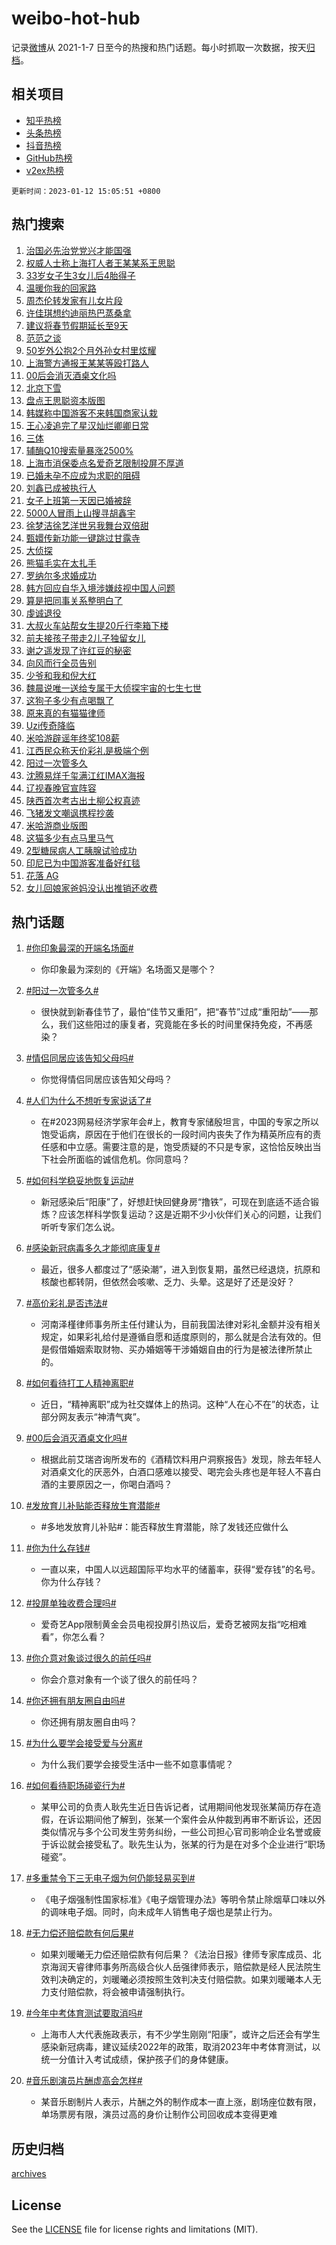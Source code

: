 # weibo-hot-hub

记录[微博](https://www.weibo.com)从 2021-1-7 日至今的热搜和热门话题。每小时抓取一次数据，按天[归档](archives)。

## 相关项目

- [知乎热榜](https://github.com/lonnyzhang423/zhihu-hot-hub)
- [头条热榜](https://github.com/lonnyzhang423/toutiao-hot-hub)
- [抖音热榜](https://github.com/lonnyzhang423/douyin-hot-hub)
- [GitHub热榜](https://github.com/lonnyzhang423/github-hot-hub)
- [v2ex热榜](https://github.com/lonnyzhang423/v2ex-hot-hub)


`更新时间：2023-01-12 15:05:51 +0800`

## 热门搜索

1. [治国必先治党党兴才能国强](https://m.weibo.cn/search?containerid=100103type%3D1%26t%3D10%26q%3D%23%E6%B2%BB%E5%9B%BD%E5%BF%85%E5%85%88%E6%B2%BB%E5%85%9A%E5%85%9A%E5%85%B4%E6%89%8D%E8%83%BD%E5%9B%BD%E5%BC%BA%23&stream_entry_id=51&isnewpage=1&extparam=seat%3D1%26cate%3D10103%26dgr%3D0%26c_type%3D51%26filter_type%3Drealtimehot%26pos%3D0%26display_time%3D1673507150%26pre_seqid%3D1673507150197025650321&luicode=10000011&lfid=106003type%253D25%2526t%253D3%2526disable_hot%253D1%2526filter_type%253Drealtimehot)
1. [权威人士称上海打人者王某某系王思聪](https://m.weibo.cn/search?containerid=100103type%3D1%26t%3D10%26q%3D%23%E6%9D%83%E5%A8%81%E4%BA%BA%E5%A3%AB%E7%A7%B0%E4%B8%8A%E6%B5%B7%E6%89%93%E4%BA%BA%E8%80%85%E7%8E%8B%E6%9F%90%E6%9F%90%E7%B3%BB%E7%8E%8B%E6%80%9D%E8%81%AA%23&stream_entry_id=31&isnewpage=1&extparam=seat%3D1%26stream_entry_id%3D31%26cate%3D5001%26filter_type%3Drealtimehot%26band_rank%3D1%26flag%3D16%26dgr%3D0%26q%3D%2523%25E6%259D%2583%25E5%25A8%2581%25E4%25BA%25BA%25E5%25A3%25AB%25E7%25A7%25B0%25E4%25B8%258A%25E6%25B5%25B7%25E6%2589%2593%25E4%25BA%25BA%25E8%2580%2585%25E7%258E%258B%25E6%259F%2590%25E6%259F%2590%25E7%25B3%25BB%25E7%258E%258B%25E6%2580%259D%25E8%2581%25AA%2523%26c_type%3D31%26realpos%3D1%26lcate%3D5001%26pos%3D0%26display_time%3D1673507150%26pre_seqid%3D1673507150197025650321&luicode=10000011&lfid=106003type%253D25%2526t%253D3%2526disable_hot%253D1%2526filter_type%253Drealtimehot)
1. [33岁女子生3女儿后4胎得子](https://m.weibo.cn/search?containerid=100103type%3D1%26t%3D10%26q%3D%2333%E5%B2%81%E5%A5%B3%E5%AD%90%E7%94%9F3%E5%A5%B3%E5%84%BF%E5%90%8E4%E8%83%8E%E5%BE%97%E5%AD%90%23&stream_entry_id=31&isnewpage=1&extparam=seat%3D1%26stream_entry_id%3D31%26cate%3D5001%26filter_type%3Drealtimehot%26band_rank%3D2%26flag%3D0%26dgr%3D0%26q%3D%252333%25E5%25B2%2581%25E5%25A5%25B3%25E5%25AD%2590%25E7%2594%259F3%25E5%25A5%25B3%25E5%2584%25BF%25E5%2590%258E4%25E8%2583%258E%25E5%25BE%2597%25E5%25AD%2590%2523%26c_type%3D31%26realpos%3D2%26lcate%3D5001%26pos%3D1%26display_time%3D1673507150%26pre_seqid%3D1673507150197025650321&luicode=10000011&lfid=106003type%253D25%2526t%253D3%2526disable_hot%253D1%2526filter_type%253Drealtimehot)
1. [温暖你我的回家路](https://m.weibo.cn/search?containerid=100103type%3D1%26t%3D10%26q%3D%23%E6%B8%A9%E6%9A%96%E4%BD%A0%E6%88%91%E7%9A%84%E5%9B%9E%E5%AE%B6%E8%B7%AF%23&stream_entry_id=31&isnewpage=1&extparam=seat%3D1%26stream_entry_id%3D31%26cate%3D5001%26filter_type%3Drealtimehot%26band_rank%3D3%26flag%3D0%26dgr%3D0%26q%3D%2523%25E6%25B8%25A9%25E6%259A%2596%25E4%25BD%25A0%25E6%2588%2591%25E7%259A%2584%25E5%259B%259E%25E5%25AE%25B6%25E8%25B7%25AF%2523%26c_type%3D31%26realpos%3D3%26lcate%3D5001%26pos%3D2%26display_time%3D1673507150%26pre_seqid%3D1673507150197025650321&luicode=10000011&lfid=106003type%253D25%2526t%253D3%2526disable_hot%253D1%2526filter_type%253Drealtimehot)
1. [周杰伦转发家有儿女片段](https://m.weibo.cn/search?containerid=100103type%3D1%26t%3D10%26q%3D%23%E5%91%A8%E6%9D%B0%E4%BC%A6%E8%BD%AC%E5%8F%91%E5%AE%B6%E6%9C%89%E5%84%BF%E5%A5%B3%E7%89%87%E6%AE%B5%23&stream_entry_id=31&isnewpage=1&extparam=seat%3D1%26stream_entry_id%3D31%26cate%3D5001%26filter_type%3Drealtimehot%26band_rank%3D4%26flag%3D0%26dgr%3D0%26q%3D%2523%25E5%2591%25A8%25E6%259D%25B0%25E4%25BC%25A6%25E8%25BD%25AC%25E5%258F%2591%25E5%25AE%25B6%25E6%259C%2589%25E5%2584%25BF%25E5%25A5%25B3%25E7%2589%2587%25E6%25AE%25B5%2523%26c_type%3D31%26realpos%3D4%26lcate%3D5001%26pos%3D3%26display_time%3D1673507150%26pre_seqid%3D1673507150197025650321&luicode=10000011&lfid=106003type%253D25%2526t%253D3%2526disable_hot%253D1%2526filter_type%253Drealtimehot)
1. [许佳琪想约迪丽热巴蒸桑拿](https://m.weibo.cn/search?containerid=100103type%3D1%26t%3D10%26q%3D%23%E8%AE%B8%E4%BD%B3%E7%90%AA%E6%83%B3%E7%BA%A6%E8%BF%AA%E4%B8%BD%E7%83%AD%E5%B7%B4%E8%92%B8%E6%A1%91%E6%8B%BF%23&stream_entry_id=31&isnewpage=1&extparam=seat%3D1%26stream_entry_id%3D31%26cate%3D5001%26filter_type%3Drealtimehot%26band_rank%3D5%26flag%3D1%26dgr%3D0%26q%3D%2523%25E8%25AE%25B8%25E4%25BD%25B3%25E7%2590%25AA%25E6%2583%25B3%25E7%25BA%25A6%25E8%25BF%25AA%25E4%25B8%25BD%25E7%2583%25AD%25E5%25B7%25B4%25E8%2592%25B8%25E6%25A1%2591%25E6%258B%25BF%2523%26c_type%3D31%26realpos%3D5%26lcate%3D5001%26pos%3D4%26display_time%3D1673507150%26pre_seqid%3D1673507150197025650321&luicode=10000011&lfid=106003type%253D25%2526t%253D3%2526disable_hot%253D1%2526filter_type%253Drealtimehot)
1. [建议将春节假期延长至9天](https://m.weibo.cn/search?containerid=100103type%3D1%26t%3D10%26q%3D%23%E5%BB%BA%E8%AE%AE%E5%B0%86%E6%98%A5%E8%8A%82%E5%81%87%E6%9C%9F%E5%BB%B6%E9%95%BF%E8%87%B39%E5%A4%A9%23&stream_entry_id=31&isnewpage=1&extparam=seat%3D1%26stream_entry_id%3D31%26cate%3D5001%26filter_type%3Drealtimehot%26band_rank%3D6%26flag%3D16%26dgr%3D0%26q%3D%2523%25E5%25BB%25BA%25E8%25AE%25AE%25E5%25B0%2586%25E6%2598%25A5%25E8%258A%2582%25E5%2581%2587%25E6%259C%259F%25E5%25BB%25B6%25E9%2595%25BF%25E8%2587%25B39%25E5%25A4%25A9%2523%26c_type%3D31%26realpos%3D6%26lcate%3D5001%26pos%3D5%26display_time%3D1673507150%26pre_seqid%3D1673507150197025650321&luicode=10000011&lfid=106003type%253D25%2526t%253D3%2526disable_hot%253D1%2526filter_type%253Drealtimehot)
1. [范范之谈](https://m.weibo.cn/search?containerid=100103type%3D1%26t%3D10%26q%3D%23%E8%8C%83%E8%8C%83%E4%B9%8B%E8%B0%88%23&stream_entry_id=31&isnewpage=1&extparam=seat%3D1%26stream_entry_id%3D31%26cate%3D5001%26filter_type%3Drealtimehot%26adid%3D177737%26band_rank%3D7%26dgr%3D0%26q%3D%2523%25E8%258C%2583%25E8%258C%2583%25E4%25B9%258B%25E8%25B0%2588%2523%26c_type%3D31%26lcate%3D5001%26pos%3D6%26display_time%3D1673507150%26pre_seqid%3D1673507150197025650321&luicode=10000011&lfid=106003type%253D25%2526t%253D3%2526disable_hot%253D1%2526filter_type%253Drealtimehot)
1. [50岁外公抱2个月外孙女村里炫耀](https://m.weibo.cn/search?containerid=100103type%3D1%26t%3D10%26q%3D%2350%E5%B2%81%E5%A4%96%E5%85%AC%E6%8A%B12%E4%B8%AA%E6%9C%88%E5%A4%96%E5%AD%99%E5%A5%B3%E6%9D%91%E9%87%8C%E7%82%AB%E8%80%80%23&stream_entry_id=31&isnewpage=1&extparam=seat%3D1%26stream_entry_id%3D31%26cate%3D5001%26filter_type%3Drealtimehot%26band_rank%3D7%26flag%3D1%26dgr%3D0%26q%3D%252350%25E5%25B2%2581%25E5%25A4%2596%25E5%2585%25AC%25E6%258A%25B12%25E4%25B8%25AA%25E6%259C%2588%25E5%25A4%2596%25E5%25AD%2599%25E5%25A5%25B3%25E6%259D%2591%25E9%2587%258C%25E7%2582%25AB%25E8%2580%2580%2523%26c_type%3D31%26realpos%3D7%26lcate%3D5001%26pos%3D7%26display_time%3D1673507150%26pre_seqid%3D1673507150197025650321&luicode=10000011&lfid=106003type%253D25%2526t%253D3%2526disable_hot%253D1%2526filter_type%253Drealtimehot)
1. [上海警方通报王某某等殴打路人](https://m.weibo.cn/search?containerid=100103type%3D1%26t%3D10%26q%3D%23%E4%B8%8A%E6%B5%B7%E8%AD%A6%E6%96%B9%E9%80%9A%E6%8A%A5%E7%8E%8B%E6%9F%90%E6%9F%90%E7%AD%89%E6%AE%B4%E6%89%93%E8%B7%AF%E4%BA%BA%23&stream_entry_id=31&isnewpage=1&extparam=seat%3D1%26stream_entry_id%3D31%26cate%3D5001%26filter_type%3Drealtimehot%26band_rank%3D8%26flag%3D0%26dgr%3D0%26q%3D%2523%25E4%25B8%258A%25E6%25B5%25B7%25E8%25AD%25A6%25E6%2596%25B9%25E9%2580%259A%25E6%258A%25A5%25E7%258E%258B%25E6%259F%2590%25E6%259F%2590%25E7%25AD%2589%25E6%25AE%25B4%25E6%2589%2593%25E8%25B7%25AF%25E4%25BA%25BA%2523%26c_type%3D31%26realpos%3D8%26lcate%3D5001%26pos%3D8%26display_time%3D1673507150%26pre_seqid%3D1673507150197025650321&luicode=10000011&lfid=106003type%253D25%2526t%253D3%2526disable_hot%253D1%2526filter_type%253Drealtimehot)
1. [00后会消灭酒桌文化吗](https://m.weibo.cn/search?containerid=100103type%3D1%26t%3D10%26q%3D%2300%E5%90%8E%E4%BC%9A%E6%B6%88%E7%81%AD%E9%85%92%E6%A1%8C%E6%96%87%E5%8C%96%E5%90%97%23&stream_entry_id=31&isnewpage=1&extparam=seat%3D1%26stream_entry_id%3D31%26cate%3D5001%26filter_type%3Drealtimehot%26band_rank%3D9%26flag%3D0%26dgr%3D0%26q%3D%252300%25E5%2590%258E%25E4%25BC%259A%25E6%25B6%2588%25E7%2581%25AD%25E9%2585%2592%25E6%25A1%258C%25E6%2596%2587%25E5%258C%2596%25E5%2590%2597%2523%26c_type%3D31%26realpos%3D9%26lcate%3D5001%26pos%3D9%26display_time%3D1673507150%26pre_seqid%3D1673507150197025650321&luicode=10000011&lfid=106003type%253D25%2526t%253D3%2526disable_hot%253D1%2526filter_type%253Drealtimehot)
1. [北京下雪](https://m.weibo.cn/search?containerid=100103type%3D1%26t%3D10%26q%3D%23%E5%8C%97%E4%BA%AC%E4%B8%8B%E9%9B%AA%23&stream_entry_id=31&isnewpage=1&extparam=seat%3D1%26stream_entry_id%3D31%26cate%3D5001%26filter_type%3Drealtimehot%26band_rank%3D10%26flag%3D1%26dgr%3D0%26q%3D%2523%25E5%258C%2597%25E4%25BA%25AC%25E4%25B8%258B%25E9%259B%25AA%2523%26c_type%3D31%26realpos%3D10%26lcate%3D5001%26pos%3D10%26display_time%3D1673507150%26pre_seqid%3D1673507150197025650321&luicode=10000011&lfid=106003type%253D25%2526t%253D3%2526disable_hot%253D1%2526filter_type%253Drealtimehot)
1. [盘点王思聪资本版图](https://m.weibo.cn/search?containerid=100103type%3D1%26t%3D10%26q%3D%23%E7%9B%98%E7%82%B9%E7%8E%8B%E6%80%9D%E8%81%AA%E8%B5%84%E6%9C%AC%E7%89%88%E5%9B%BE%23&stream_entry_id=31&isnewpage=1&extparam=seat%3D1%26stream_entry_id%3D31%26cate%3D5001%26filter_type%3Drealtimehot%26band_rank%3D11%26flag%3D1%26dgr%3D0%26q%3D%2523%25E7%259B%2598%25E7%2582%25B9%25E7%258E%258B%25E6%2580%259D%25E8%2581%25AA%25E8%25B5%2584%25E6%259C%25AC%25E7%2589%2588%25E5%259B%25BE%2523%26c_type%3D31%26realpos%3D11%26lcate%3D5001%26pos%3D11%26display_time%3D1673507150%26pre_seqid%3D1673507150197025650321&luicode=10000011&lfid=106003type%253D25%2526t%253D3%2526disable_hot%253D1%2526filter_type%253Drealtimehot)
1. [韩媒称中国游客不来韩国商家认栽](https://m.weibo.cn/search?containerid=100103type%3D1%26t%3D10%26q%3D%23%E9%9F%A9%E5%AA%92%E7%A7%B0%E4%B8%AD%E5%9B%BD%E6%B8%B8%E5%AE%A2%E4%B8%8D%E6%9D%A5%E9%9F%A9%E5%9B%BD%E5%95%86%E5%AE%B6%E8%AE%A4%E6%A0%BD%23&stream_entry_id=31&isnewpage=1&extparam=seat%3D1%26stream_entry_id%3D31%26cate%3D5001%26filter_type%3Drealtimehot%26band_rank%3D12%26flag%3D1%26dgr%3D0%26q%3D%2523%25E9%259F%25A9%25E5%25AA%2592%25E7%25A7%25B0%25E4%25B8%25AD%25E5%259B%25BD%25E6%25B8%25B8%25E5%25AE%25A2%25E4%25B8%258D%25E6%259D%25A5%25E9%259F%25A9%25E5%259B%25BD%25E5%2595%2586%25E5%25AE%25B6%25E8%25AE%25A4%25E6%25A0%25BD%2523%26c_type%3D31%26realpos%3D12%26lcate%3D5001%26pos%3D12%26display_time%3D1673507150%26pre_seqid%3D1673507150197025650321&luicode=10000011&lfid=106003type%253D25%2526t%253D3%2526disable_hot%253D1%2526filter_type%253Drealtimehot)
1. [王心凌追完了星汉灿烂卿卿日常](https://m.weibo.cn/search?containerid=100103type%3D1%26t%3D10%26q%3D%23%E7%8E%8B%E5%BF%83%E5%87%8C%E8%BF%BD%E5%AE%8C%E4%BA%86%E6%98%9F%E6%B1%89%E7%81%BF%E7%83%82%E5%8D%BF%E5%8D%BF%E6%97%A5%E5%B8%B8%23&stream_entry_id=31&isnewpage=1&extparam=seat%3D1%26stream_entry_id%3D31%26cate%3D5001%26filter_type%3Drealtimehot%26band_rank%3D13%26flag%3D1%26dgr%3D0%26q%3D%2523%25E7%258E%258B%25E5%25BF%2583%25E5%2587%258C%25E8%25BF%25BD%25E5%25AE%258C%25E4%25BA%2586%25E6%2598%259F%25E6%25B1%2589%25E7%2581%25BF%25E7%2583%2582%25E5%258D%25BF%25E5%258D%25BF%25E6%2597%25A5%25E5%25B8%25B8%2523%26c_type%3D31%26realpos%3D13%26lcate%3D5001%26pos%3D13%26display_time%3D1673507150%26pre_seqid%3D1673507150197025650321&luicode=10000011&lfid=106003type%253D25%2526t%253D3%2526disable_hot%253D1%2526filter_type%253Drealtimehot)
1. [三体](https://m.weibo.cn/search?containerid=100103type%3D1%26t%3D10%26q%3D%E4%B8%89%E4%BD%93&stream_entry_id=31&isnewpage=1&extparam=seat%3D1%26stream_entry_id%3D31%26cate%3D5001%26filter_type%3Drealtimehot%26band_rank%3D14%26flag%3D0%26dgr%3D0%26q%3D%25E4%25B8%2589%25E4%25BD%2593%26c_type%3D31%26realpos%3D14%26lcate%3D5001%26pos%3D14%26display_time%3D1673507150%26pre_seqid%3D1673507150197025650321&luicode=10000011&lfid=106003type%253D25%2526t%253D3%2526disable_hot%253D1%2526filter_type%253Drealtimehot)
1. [辅酶Q10搜索量暴涨2500%](https://m.weibo.cn/search?containerid=100103type%3D1%26t%3D10%26q%3D%23%E8%BE%85%E9%85%B6Q10%E6%90%9C%E7%B4%A2%E9%87%8F%E6%9A%B4%E6%B6%A82500%25%23&stream_entry_id=31&isnewpage=1&extparam=seat%3D1%26stream_entry_id%3D31%26cate%3D5001%26filter_type%3Drealtimehot%26band_rank%3D15%26flag%3D0%26dgr%3D0%26q%3D%2523%25E8%25BE%2585%25E9%2585%25B6Q10%25E6%2590%259C%25E7%25B4%25A2%25E9%2587%258F%25E6%259A%25B4%25E6%25B6%25A82500%2525%2523%26c_type%3D31%26realpos%3D15%26lcate%3D5001%26pos%3D15%26display_time%3D1673507150%26pre_seqid%3D1673507150197025650321&luicode=10000011&lfid=106003type%253D25%2526t%253D3%2526disable_hot%253D1%2526filter_type%253Drealtimehot)
1. [上海市消保委点名爱奇艺限制投屏不厚道](https://m.weibo.cn/search?containerid=100103type%3D1%26t%3D10%26q%3D%23%E4%B8%8A%E6%B5%B7%E5%B8%82%E6%B6%88%E4%BF%9D%E5%A7%94%E7%82%B9%E5%90%8D%E7%88%B1%E5%A5%87%E8%89%BA%E9%99%90%E5%88%B6%E6%8A%95%E5%B1%8F%E4%B8%8D%E5%8E%9A%E9%81%93%23&stream_entry_id=31&isnewpage=1&extparam=seat%3D1%26stream_entry_id%3D31%26cate%3D5001%26filter_type%3Drealtimehot%26band_rank%3D16%26flag%3D1%26dgr%3D0%26q%3D%2523%25E4%25B8%258A%25E6%25B5%25B7%25E5%25B8%2582%25E6%25B6%2588%25E4%25BF%259D%25E5%25A7%2594%25E7%2582%25B9%25E5%2590%258D%25E7%2588%25B1%25E5%25A5%2587%25E8%2589%25BA%25E9%2599%2590%25E5%2588%25B6%25E6%258A%2595%25E5%25B1%258F%25E4%25B8%258D%25E5%258E%259A%25E9%2581%2593%2523%26c_type%3D31%26realpos%3D16%26lcate%3D5001%26pos%3D16%26display_time%3D1673507150%26pre_seqid%3D1673507150197025650321&luicode=10000011&lfid=106003type%253D25%2526t%253D3%2526disable_hot%253D1%2526filter_type%253Drealtimehot)
1. [已婚未孕不应成为求职的阻碍](https://m.weibo.cn/search?containerid=100103type%3D1%26t%3D10%26q%3D%23%E5%B7%B2%E5%A9%9A%E6%9C%AA%E5%AD%95%E4%B8%8D%E5%BA%94%E6%88%90%E4%B8%BA%E6%B1%82%E8%81%8C%E7%9A%84%E9%98%BB%E7%A2%8D%23&stream_entry_id=31&isnewpage=1&extparam=seat%3D1%26stream_entry_id%3D31%26cate%3D5001%26filter_type%3Drealtimehot%26band_rank%3D17%26flag%3D0%26dgr%3D0%26q%3D%2523%25E5%25B7%25B2%25E5%25A9%259A%25E6%259C%25AA%25E5%25AD%2595%25E4%25B8%258D%25E5%25BA%2594%25E6%2588%2590%25E4%25B8%25BA%25E6%25B1%2582%25E8%2581%258C%25E7%259A%2584%25E9%2598%25BB%25E7%25A2%258D%2523%26c_type%3D31%26realpos%3D17%26lcate%3D5001%26pos%3D17%26display_time%3D1673507150%26pre_seqid%3D1673507150197025650321&luicode=10000011&lfid=106003type%253D25%2526t%253D3%2526disable_hot%253D1%2526filter_type%253Drealtimehot)
1. [刘鑫已成被执行人](https://m.weibo.cn/search?containerid=100103type%3D1%26t%3D10%26q%3D%23%E5%88%98%E9%91%AB%E5%B7%B2%E6%88%90%E8%A2%AB%E6%89%A7%E8%A1%8C%E4%BA%BA%23&stream_entry_id=31&isnewpage=1&extparam=seat%3D1%26stream_entry_id%3D31%26cate%3D5001%26filter_type%3Drealtimehot%26band_rank%3D18%26flag%3D0%26dgr%3D0%26q%3D%2523%25E5%2588%2598%25E9%2591%25AB%25E5%25B7%25B2%25E6%2588%2590%25E8%25A2%25AB%25E6%2589%25A7%25E8%25A1%258C%25E4%25BA%25BA%2523%26c_type%3D31%26realpos%3D18%26lcate%3D5001%26pos%3D18%26display_time%3D1673507150%26pre_seqid%3D1673507150197025650321&luicode=10000011&lfid=106003type%253D25%2526t%253D3%2526disable_hot%253D1%2526filter_type%253Drealtimehot)
1. [女子上班第一天因已婚被辞](https://m.weibo.cn/search?containerid=100103type%3D1%26t%3D10%26q%3D%23%E5%A5%B3%E5%AD%90%E4%B8%8A%E7%8F%AD%E7%AC%AC%E4%B8%80%E5%A4%A9%E5%9B%A0%E5%B7%B2%E5%A9%9A%E8%A2%AB%E8%BE%9E%23&stream_entry_id=31&isnewpage=1&extparam=seat%3D1%26stream_entry_id%3D31%26cate%3D5001%26filter_type%3Drealtimehot%26band_rank%3D19%26flag%3D0%26dgr%3D0%26q%3D%2523%25E5%25A5%25B3%25E5%25AD%2590%25E4%25B8%258A%25E7%258F%25AD%25E7%25AC%25AC%25E4%25B8%2580%25E5%25A4%25A9%25E5%259B%25A0%25E5%25B7%25B2%25E5%25A9%259A%25E8%25A2%25AB%25E8%25BE%259E%2523%26c_type%3D31%26realpos%3D19%26lcate%3D5001%26pos%3D19%26display_time%3D1673507150%26pre_seqid%3D1673507150197025650321&luicode=10000011&lfid=106003type%253D25%2526t%253D3%2526disable_hot%253D1%2526filter_type%253Drealtimehot)
1. [5000人冒雨上山搜寻胡鑫宇](https://m.weibo.cn/search?containerid=100103type%3D1%26t%3D10%26q%3D%235000%E4%BA%BA%E5%86%92%E9%9B%A8%E4%B8%8A%E5%B1%B1%E6%90%9C%E5%AF%BB%E8%83%A1%E9%91%AB%E5%AE%87%23&stream_entry_id=31&isnewpage=1&extparam=seat%3D1%26stream_entry_id%3D31%26cate%3D5001%26filter_type%3Drealtimehot%26band_rank%3D20%26flag%3D0%26dgr%3D0%26q%3D%25235000%25E4%25BA%25BA%25E5%2586%2592%25E9%259B%25A8%25E4%25B8%258A%25E5%25B1%25B1%25E6%2590%259C%25E5%25AF%25BB%25E8%2583%25A1%25E9%2591%25AB%25E5%25AE%2587%2523%26c_type%3D31%26realpos%3D20%26lcate%3D5001%26pos%3D20%26display_time%3D1673507150%26pre_seqid%3D1673507150197025650321&luicode=10000011&lfid=106003type%253D25%2526t%253D3%2526disable_hot%253D1%2526filter_type%253Drealtimehot)
1. [徐梦洁徐艺洋世另我舞台双倍甜](https://m.weibo.cn/search?containerid=100103type%3D1%26t%3D10%26q%3D%23%E5%BE%90%E6%A2%A6%E6%B4%81%E5%BE%90%E8%89%BA%E6%B4%8B%E4%B8%96%E5%8F%A6%E6%88%91%E8%88%9E%E5%8F%B0%E5%8F%8C%E5%80%8D%E7%94%9C%23&stream_entry_id=31&isnewpage=1&extparam=seat%3D1%26stream_entry_id%3D31%26cate%3D5001%26filter_type%3Drealtimehot%26band_rank%3D21%26flag%3D1%26dgr%3D0%26q%3D%2523%25E5%25BE%2590%25E6%25A2%25A6%25E6%25B4%2581%25E5%25BE%2590%25E8%2589%25BA%25E6%25B4%258B%25E4%25B8%2596%25E5%258F%25A6%25E6%2588%2591%25E8%2588%259E%25E5%258F%25B0%25E5%258F%258C%25E5%2580%258D%25E7%2594%259C%2523%26c_type%3D31%26realpos%3D21%26lcate%3D5001%26pos%3D21%26display_time%3D1673507150%26pre_seqid%3D1673507150197025650321&luicode=10000011&lfid=106003type%253D25%2526t%253D3%2526disable_hot%253D1%2526filter_type%253Drealtimehot)
1. [甄嬛传新功能一键跳过甘露寺](https://m.weibo.cn/search?containerid=100103type%3D1%26t%3D10%26q%3D%23%E7%94%84%E5%AC%9B%E4%BC%A0%E6%96%B0%E5%8A%9F%E8%83%BD%E4%B8%80%E9%94%AE%E8%B7%B3%E8%BF%87%E7%94%98%E9%9C%B2%E5%AF%BA%23&stream_entry_id=31&isnewpage=1&extparam=seat%3D1%26stream_entry_id%3D31%26cate%3D5001%26filter_type%3Drealtimehot%26band_rank%3D22%26flag%3D0%26dgr%3D0%26q%3D%2523%25E7%2594%2584%25E5%25AC%259B%25E4%25BC%25A0%25E6%2596%25B0%25E5%258A%259F%25E8%2583%25BD%25E4%25B8%2580%25E9%2594%25AE%25E8%25B7%25B3%25E8%25BF%2587%25E7%2594%2598%25E9%259C%25B2%25E5%25AF%25BA%2523%26c_type%3D31%26realpos%3D22%26lcate%3D5001%26pos%3D22%26display_time%3D1673507150%26pre_seqid%3D1673507150197025650321&luicode=10000011&lfid=106003type%253D25%2526t%253D3%2526disable_hot%253D1%2526filter_type%253Drealtimehot)
1. [大侦探](https://m.weibo.cn/search?containerid=100103type%3D1%26t%3D10%26q%3D%E5%A4%A7%E4%BE%A6%E6%8E%A2&stream_entry_id=31&isnewpage=1&extparam=seat%3D1%26stream_entry_id%3D31%26cate%3D5001%26filter_type%3Drealtimehot%26band_rank%3D23%26flag%3D0%26dgr%3D0%26q%3D%25E5%25A4%25A7%25E4%25BE%25A6%25E6%258E%25A2%26c_type%3D31%26realpos%3D23%26lcate%3D5001%26pos%3D23%26display_time%3D1673507150%26pre_seqid%3D1673507150197025650321&luicode=10000011&lfid=106003type%253D25%2526t%253D3%2526disable_hot%253D1%2526filter_type%253Drealtimehot)
1. [熊猫毛实在太扎手](https://m.weibo.cn/search?containerid=100103type%3D1%26t%3D10%26q%3D%23%E7%86%8A%E7%8C%AB%E6%AF%9B%E5%AE%9E%E5%9C%A8%E5%A4%AA%E6%89%8E%E6%89%8B%23&stream_entry_id=31&isnewpage=1&extparam=seat%3D1%26stream_entry_id%3D31%26cate%3D5001%26filter_type%3Drealtimehot%26band_rank%3D24%26flag%3D1%26dgr%3D0%26q%3D%2523%25E7%2586%258A%25E7%258C%25AB%25E6%25AF%259B%25E5%25AE%259E%25E5%259C%25A8%25E5%25A4%25AA%25E6%2589%258E%25E6%2589%258B%2523%26c_type%3D31%26realpos%3D24%26lcate%3D5001%26pos%3D24%26display_time%3D1673507150%26pre_seqid%3D1673507150197025650321&luicode=10000011&lfid=106003type%253D25%2526t%253D3%2526disable_hot%253D1%2526filter_type%253Drealtimehot)
1. [罗纳尔多求婚成功](https://m.weibo.cn/search?containerid=100103type%3D1%26t%3D10%26q%3D%23%E7%BD%97%E7%BA%B3%E5%B0%94%E5%A4%9A%E6%B1%82%E5%A9%9A%E6%88%90%E5%8A%9F%23&stream_entry_id=31&isnewpage=1&extparam=seat%3D1%26stream_entry_id%3D31%26cate%3D5001%26filter_type%3Drealtimehot%26band_rank%3D25%26flag%3D0%26dgr%3D0%26q%3D%2523%25E7%25BD%2597%25E7%25BA%25B3%25E5%25B0%2594%25E5%25A4%259A%25E6%25B1%2582%25E5%25A9%259A%25E6%2588%2590%25E5%258A%259F%2523%26c_type%3D31%26realpos%3D25%26lcate%3D5001%26pos%3D25%26display_time%3D1673507150%26pre_seqid%3D1673507150197025650321&luicode=10000011&lfid=106003type%253D25%2526t%253D3%2526disable_hot%253D1%2526filter_type%253Drealtimehot)
1. [韩方回应自华入境涉嫌歧视中国人问题](https://m.weibo.cn/search?containerid=100103type%3D1%26t%3D10%26q%3D%23%E9%9F%A9%E6%96%B9%E5%9B%9E%E5%BA%94%E8%87%AA%E5%8D%8E%E5%85%A5%E5%A2%83%E6%B6%89%E5%AB%8C%E6%AD%A7%E8%A7%86%E4%B8%AD%E5%9B%BD%E4%BA%BA%E9%97%AE%E9%A2%98%23&stream_entry_id=31&isnewpage=1&extparam=seat%3D1%26stream_entry_id%3D31%26cate%3D5001%26filter_type%3Drealtimehot%26band_rank%3D26%26flag%3D0%26dgr%3D0%26q%3D%2523%25E9%259F%25A9%25E6%2596%25B9%25E5%259B%259E%25E5%25BA%2594%25E8%2587%25AA%25E5%258D%258E%25E5%2585%25A5%25E5%25A2%2583%25E6%25B6%2589%25E5%25AB%258C%25E6%25AD%25A7%25E8%25A7%2586%25E4%25B8%25AD%25E5%259B%25BD%25E4%25BA%25BA%25E9%2597%25AE%25E9%25A2%2598%2523%26c_type%3D31%26realpos%3D26%26lcate%3D5001%26pos%3D26%26display_time%3D1673507150%26pre_seqid%3D1673507150197025650321&luicode=10000011&lfid=106003type%253D25%2526t%253D3%2526disable_hot%253D1%2526filter_type%253Drealtimehot)
1. [算是把同事关系整明白了](https://m.weibo.cn/search?containerid=100103type%3D1%26t%3D10%26q%3D%23%E7%AE%97%E6%98%AF%E6%8A%8A%E5%90%8C%E4%BA%8B%E5%85%B3%E7%B3%BB%E6%95%B4%E6%98%8E%E7%99%BD%E4%BA%86%23&stream_entry_id=31&isnewpage=1&extparam=seat%3D1%26stream_entry_id%3D31%26cate%3D5001%26filter_type%3Drealtimehot%26band_rank%3D27%26flag%3D0%26dgr%3D0%26q%3D%2523%25E7%25AE%2597%25E6%2598%25AF%25E6%258A%258A%25E5%2590%258C%25E4%25BA%258B%25E5%2585%25B3%25E7%25B3%25BB%25E6%2595%25B4%25E6%2598%258E%25E7%2599%25BD%25E4%25BA%2586%2523%26c_type%3D31%26realpos%3D27%26lcate%3D5001%26pos%3D27%26display_time%3D1673507150%26pre_seqid%3D1673507150197025650321&luicode=10000011&lfid=106003type%253D25%2526t%253D3%2526disable_hot%253D1%2526filter_type%253Drealtimehot)
1. [虔诚退役](https://m.weibo.cn/search?containerid=100103type%3D1%26t%3D10%26q%3D%23%E8%99%94%E8%AF%9A%E9%80%80%E5%BD%B9%23&stream_entry_id=31&isnewpage=1&extparam=seat%3D1%26stream_entry_id%3D31%26cate%3D5001%26filter_type%3Drealtimehot%26band_rank%3D28%26flag%3D1%26dgr%3D0%26q%3D%2523%25E8%2599%2594%25E8%25AF%259A%25E9%2580%2580%25E5%25BD%25B9%2523%26c_type%3D31%26realpos%3D28%26lcate%3D5001%26pos%3D28%26display_time%3D1673507150%26pre_seqid%3D1673507150197025650321&luicode=10000011&lfid=106003type%253D25%2526t%253D3%2526disable_hot%253D1%2526filter_type%253Drealtimehot)
1. [大叔火车站帮女生提20斤行李箱下楼](https://m.weibo.cn/search?containerid=100103type%3D1%26t%3D10%26q%3D%23%E5%A4%A7%E5%8F%94%E7%81%AB%E8%BD%A6%E7%AB%99%E5%B8%AE%E5%A5%B3%E7%94%9F%E6%8F%9020%E6%96%A4%E8%A1%8C%E6%9D%8E%E7%AE%B1%E4%B8%8B%E6%A5%BC%23&stream_entry_id=31&isnewpage=1&extparam=seat%3D1%26stream_entry_id%3D31%26cate%3D5001%26filter_type%3Drealtimehot%26band_rank%3D29%26flag%3D1%26dgr%3D0%26q%3D%2523%25E5%25A4%25A7%25E5%258F%2594%25E7%2581%25AB%25E8%25BD%25A6%25E7%25AB%2599%25E5%25B8%25AE%25E5%25A5%25B3%25E7%2594%259F%25E6%258F%259020%25E6%2596%25A4%25E8%25A1%258C%25E6%259D%258E%25E7%25AE%25B1%25E4%25B8%258B%25E6%25A5%25BC%2523%26c_type%3D31%26realpos%3D29%26lcate%3D5001%26pos%3D29%26display_time%3D1673507150%26pre_seqid%3D1673507150197025650321&luicode=10000011&lfid=106003type%253D25%2526t%253D3%2526disable_hot%253D1%2526filter_type%253Drealtimehot)
1. [前夫接孩子带走2儿子独留女儿](https://m.weibo.cn/search?containerid=100103type%3D1%26t%3D10%26q%3D%23%E5%89%8D%E5%A4%AB%E6%8E%A5%E5%AD%A9%E5%AD%90%E5%B8%A6%E8%B5%B02%E5%84%BF%E5%AD%90%E7%8B%AC%E7%95%99%E5%A5%B3%E5%84%BF%23&stream_entry_id=31&isnewpage=1&extparam=seat%3D1%26stream_entry_id%3D31%26cate%3D5001%26filter_type%3Drealtimehot%26band_rank%3D30%26flag%3D0%26dgr%3D0%26q%3D%2523%25E5%2589%258D%25E5%25A4%25AB%25E6%258E%25A5%25E5%25AD%25A9%25E5%25AD%2590%25E5%25B8%25A6%25E8%25B5%25B02%25E5%2584%25BF%25E5%25AD%2590%25E7%258B%25AC%25E7%2595%2599%25E5%25A5%25B3%25E5%2584%25BF%2523%26c_type%3D31%26realpos%3D30%26lcate%3D5001%26pos%3D30%26display_time%3D1673507150%26pre_seqid%3D1673507150197025650321&luicode=10000011&lfid=106003type%253D25%2526t%253D3%2526disable_hot%253D1%2526filter_type%253Drealtimehot)
1. [谢之遥发现了许红豆的秘密](https://m.weibo.cn/search?containerid=100103type%3D1%26t%3D10%26q%3D%23%E8%B0%A2%E4%B9%8B%E9%81%A5%E5%8F%91%E7%8E%B0%E4%BA%86%E8%AE%B8%E7%BA%A2%E8%B1%86%E7%9A%84%E7%A7%98%E5%AF%86%23&stream_entry_id=31&isnewpage=1&extparam=seat%3D1%26stream_entry_id%3D31%26cate%3D5001%26filter_type%3Drealtimehot%26band_rank%3D31%26flag%3D1%26dgr%3D0%26q%3D%2523%25E8%25B0%25A2%25E4%25B9%258B%25E9%2581%25A5%25E5%258F%2591%25E7%258E%25B0%25E4%25BA%2586%25E8%25AE%25B8%25E7%25BA%25A2%25E8%25B1%2586%25E7%259A%2584%25E7%25A7%2598%25E5%25AF%2586%2523%26c_type%3D31%26realpos%3D31%26lcate%3D5001%26pos%3D31%26display_time%3D1673507150%26pre_seqid%3D1673507150197025650321&luicode=10000011&lfid=106003type%253D25%2526t%253D3%2526disable_hot%253D1%2526filter_type%253Drealtimehot)
1. [向风而行全员告别](https://m.weibo.cn/search?containerid=100103type%3D1%26t%3D10%26q%3D%23%E5%90%91%E9%A3%8E%E8%80%8C%E8%A1%8C%E5%85%A8%E5%91%98%E5%91%8A%E5%88%AB%23&stream_entry_id=31&isnewpage=1&extparam=seat%3D1%26stream_entry_id%3D31%26cate%3D5001%26filter_type%3Drealtimehot%26band_rank%3D32%26flag%3D1%26dgr%3D0%26q%3D%2523%25E5%2590%2591%25E9%25A3%258E%25E8%2580%258C%25E8%25A1%258C%25E5%2585%25A8%25E5%2591%2598%25E5%2591%258A%25E5%2588%25AB%2523%26c_type%3D31%26realpos%3D32%26lcate%3D5001%26pos%3D32%26display_time%3D1673507150%26pre_seqid%3D1673507150197025650321&luicode=10000011&lfid=106003type%253D25%2526t%253D3%2526disable_hot%253D1%2526filter_type%253Drealtimehot)
1. [少爷和我和倪大红](https://m.weibo.cn/search?containerid=100103type%3D1%26t%3D10%26q%3D%23%E5%B0%91%E7%88%B7%E5%92%8C%E6%88%91%E5%92%8C%E5%80%AA%E5%A4%A7%E7%BA%A2%23&stream_entry_id=31&isnewpage=1&extparam=seat%3D1%26stream_entry_id%3D31%26cate%3D5001%26filter_type%3Drealtimehot%26band_rank%3D33%26flag%3D0%26dgr%3D0%26q%3D%2523%25E5%25B0%2591%25E7%2588%25B7%25E5%2592%258C%25E6%2588%2591%25E5%2592%258C%25E5%2580%25AA%25E5%25A4%25A7%25E7%25BA%25A2%2523%26c_type%3D31%26realpos%3D33%26lcate%3D5001%26pos%3D33%26display_time%3D1673507150%26pre_seqid%3D1673507150197025650321&luicode=10000011&lfid=106003type%253D25%2526t%253D3%2526disable_hot%253D1%2526filter_type%253Drealtimehot)
1. [魏晨说唯一送给专属于大侦探宇宙的七生七世](https://m.weibo.cn/search?containerid=100103type%3D1%26t%3D10%26q%3D%23%E9%AD%8F%E6%99%A8%E8%AF%B4%E5%94%AF%E4%B8%80%E9%80%81%E7%BB%99%E4%B8%93%E5%B1%9E%E4%BA%8E%E5%A4%A7%E4%BE%A6%E6%8E%A2%E5%AE%87%E5%AE%99%E7%9A%84%E4%B8%83%E7%94%9F%E4%B8%83%E4%B8%96%23&stream_entry_id=31&isnewpage=1&extparam=seat%3D1%26stream_entry_id%3D31%26cate%3D5001%26filter_type%3Drealtimehot%26band_rank%3D34%26flag%3D1%26dgr%3D0%26q%3D%2523%25E9%25AD%258F%25E6%2599%25A8%25E8%25AF%25B4%25E5%2594%25AF%25E4%25B8%2580%25E9%2580%2581%25E7%25BB%2599%25E4%25B8%2593%25E5%25B1%259E%25E4%25BA%258E%25E5%25A4%25A7%25E4%25BE%25A6%25E6%258E%25A2%25E5%25AE%2587%25E5%25AE%2599%25E7%259A%2584%25E4%25B8%2583%25E7%2594%259F%25E4%25B8%2583%25E4%25B8%2596%2523%26c_type%3D31%26realpos%3D34%26lcate%3D5001%26pos%3D34%26display_time%3D1673507150%26pre_seqid%3D1673507150197025650321&luicode=10000011&lfid=106003type%253D25%2526t%253D3%2526disable_hot%253D1%2526filter_type%253Drealtimehot)
1. [这狗子多少有点喝飘了](https://m.weibo.cn/search?containerid=100103type%3D1%26t%3D10%26q%3D%23%E8%BF%99%E7%8B%97%E5%AD%90%E5%A4%9A%E5%B0%91%E6%9C%89%E7%82%B9%E5%96%9D%E9%A3%98%E4%BA%86%23&stream_entry_id=31&isnewpage=1&extparam=seat%3D1%26stream_entry_id%3D31%26cate%3D5001%26filter_type%3Drealtimehot%26band_rank%3D35%26flag%3D1%26dgr%3D0%26q%3D%2523%25E8%25BF%2599%25E7%258B%2597%25E5%25AD%2590%25E5%25A4%259A%25E5%25B0%2591%25E6%259C%2589%25E7%2582%25B9%25E5%2596%259D%25E9%25A3%2598%25E4%25BA%2586%2523%26c_type%3D31%26realpos%3D35%26lcate%3D5001%26pos%3D35%26display_time%3D1673507150%26pre_seqid%3D1673507150197025650321&luicode=10000011&lfid=106003type%253D25%2526t%253D3%2526disable_hot%253D1%2526filter_type%253Drealtimehot)
1. [原来真的有猫猫律师](https://m.weibo.cn/search?containerid=100103type%3D1%26t%3D10%26q%3D%23%E5%8E%9F%E6%9D%A5%E7%9C%9F%E7%9A%84%E6%9C%89%E7%8C%AB%E7%8C%AB%E5%BE%8B%E5%B8%88%23&stream_entry_id=31&isnewpage=1&extparam=seat%3D1%26stream_entry_id%3D31%26cate%3D5001%26filter_type%3Drealtimehot%26band_rank%3D36%26flag%3D0%26dgr%3D0%26q%3D%2523%25E5%258E%259F%25E6%259D%25A5%25E7%259C%259F%25E7%259A%2584%25E6%259C%2589%25E7%258C%25AB%25E7%258C%25AB%25E5%25BE%258B%25E5%25B8%2588%2523%26c_type%3D31%26realpos%3D36%26lcate%3D5001%26pos%3D36%26display_time%3D1673507150%26pre_seqid%3D1673507150197025650321&luicode=10000011&lfid=106003type%253D25%2526t%253D3%2526disable_hot%253D1%2526filter_type%253Drealtimehot)
1. [Uzi传奇降临](https://m.weibo.cn/search?containerid=100103type%3D1%26t%3D10%26q%3D%23Uzi%E4%BC%A0%E5%A5%87%E9%99%8D%E4%B8%B4%23&stream_entry_id=31&isnewpage=1&extparam=seat%3D1%26stream_entry_id%3D31%26cate%3D5001%26filter_type%3Drealtimehot%26band_rank%3D37%26flag%3D0%26dgr%3D0%26q%3D%2523Uzi%25E4%25BC%25A0%25E5%25A5%2587%25E9%2599%258D%25E4%25B8%25B4%2523%26c_type%3D31%26realpos%3D37%26lcate%3D5001%26pos%3D37%26display_time%3D1673507150%26pre_seqid%3D1673507150197025650321&luicode=10000011&lfid=106003type%253D25%2526t%253D3%2526disable_hot%253D1%2526filter_type%253Drealtimehot)
1. [米哈游辟谣年终奖108薪](https://m.weibo.cn/search?containerid=100103type%3D1%26t%3D10%26q%3D%23%E7%B1%B3%E5%93%88%E6%B8%B8%E8%BE%9F%E8%B0%A3%E5%B9%B4%E7%BB%88%E5%A5%96108%E8%96%AA%23&stream_entry_id=31&isnewpage=1&extparam=seat%3D1%26stream_entry_id%3D31%26cate%3D5001%26filter_type%3Drealtimehot%26band_rank%3D38%26flag%3D0%26dgr%3D0%26q%3D%2523%25E7%25B1%25B3%25E5%2593%2588%25E6%25B8%25B8%25E8%25BE%259F%25E8%25B0%25A3%25E5%25B9%25B4%25E7%25BB%2588%25E5%25A5%2596108%25E8%2596%25AA%2523%26c_type%3D31%26realpos%3D38%26lcate%3D5001%26pos%3D38%26display_time%3D1673507150%26pre_seqid%3D1673507150197025650321&luicode=10000011&lfid=106003type%253D25%2526t%253D3%2526disable_hot%253D1%2526filter_type%253Drealtimehot)
1. [江西民众称天价彩礼是极端个例](https://m.weibo.cn/search?containerid=100103type%3D1%26t%3D10%26q%3D%23%E6%B1%9F%E8%A5%BF%E6%B0%91%E4%BC%97%E7%A7%B0%E5%A4%A9%E4%BB%B7%E5%BD%A9%E7%A4%BC%E6%98%AF%E6%9E%81%E7%AB%AF%E4%B8%AA%E4%BE%8B%23&stream_entry_id=31&isnewpage=1&extparam=seat%3D1%26stream_entry_id%3D31%26cate%3D5001%26filter_type%3Drealtimehot%26band_rank%3D39%26flag%3D0%26dgr%3D0%26q%3D%2523%25E6%25B1%259F%25E8%25A5%25BF%25E6%25B0%2591%25E4%25BC%2597%25E7%25A7%25B0%25E5%25A4%25A9%25E4%25BB%25B7%25E5%25BD%25A9%25E7%25A4%25BC%25E6%2598%25AF%25E6%259E%2581%25E7%25AB%25AF%25E4%25B8%25AA%25E4%25BE%258B%2523%26c_type%3D31%26realpos%3D39%26lcate%3D5001%26pos%3D39%26display_time%3D1673507150%26pre_seqid%3D1673507150197025650321&luicode=10000011&lfid=106003type%253D25%2526t%253D3%2526disable_hot%253D1%2526filter_type%253Drealtimehot)
1. [阳过一次管多久](https://m.weibo.cn/search?containerid=100103type%3D1%26t%3D10%26q%3D%23%E9%98%B3%E8%BF%87%E4%B8%80%E6%AC%A1%E7%AE%A1%E5%A4%9A%E4%B9%85%23&stream_entry_id=31&isnewpage=1&extparam=seat%3D1%26stream_entry_id%3D31%26cate%3D5001%26filter_type%3Drealtimehot%26band_rank%3D40%26flag%3D0%26dgr%3D0%26q%3D%2523%25E9%2598%25B3%25E8%25BF%2587%25E4%25B8%2580%25E6%25AC%25A1%25E7%25AE%25A1%25E5%25A4%259A%25E4%25B9%2585%2523%26c_type%3D31%26realpos%3D40%26lcate%3D5001%26pos%3D40%26display_time%3D1673507150%26pre_seqid%3D1673507150197025650321&luicode=10000011&lfid=106003type%253D25%2526t%253D3%2526disable_hot%253D1%2526filter_type%253Drealtimehot)
1. [沈腾易烊千玺满江红IMAX海报](https://m.weibo.cn/search?containerid=100103type%3D1%26t%3D10%26q%3D%23%E6%B2%88%E8%85%BE%E6%98%93%E7%83%8A%E5%8D%83%E7%8E%BA%E6%BB%A1%E6%B1%9F%E7%BA%A2IMAX%E6%B5%B7%E6%8A%A5%23&stream_entry_id=31&isnewpage=1&extparam=seat%3D1%26stream_entry_id%3D31%26cate%3D5001%26filter_type%3Drealtimehot%26band_rank%3D41%26flag%3D1%26dgr%3D0%26q%3D%2523%25E6%25B2%2588%25E8%2585%25BE%25E6%2598%2593%25E7%2583%258A%25E5%258D%2583%25E7%258E%25BA%25E6%25BB%25A1%25E6%25B1%259F%25E7%25BA%25A2IMAX%25E6%25B5%25B7%25E6%258A%25A5%2523%26c_type%3D31%26realpos%3D41%26lcate%3D5001%26pos%3D41%26display_time%3D1673507150%26pre_seqid%3D1673507150197025650321&luicode=10000011&lfid=106003type%253D25%2526t%253D3%2526disable_hot%253D1%2526filter_type%253Drealtimehot)
1. [辽视春晚官宣阵容](https://m.weibo.cn/search?containerid=100103type%3D1%26t%3D10%26q%3D%23%E8%BE%BD%E8%A7%86%E6%98%A5%E6%99%9A%E5%AE%98%E5%AE%A3%E9%98%B5%E5%AE%B9%23&stream_entry_id=31&isnewpage=1&extparam=seat%3D1%26stream_entry_id%3D31%26cate%3D5001%26filter_type%3Drealtimehot%26band_rank%3D42%26flag%3D1%26dgr%3D0%26q%3D%2523%25E8%25BE%25BD%25E8%25A7%2586%25E6%2598%25A5%25E6%2599%259A%25E5%25AE%2598%25E5%25AE%25A3%25E9%2598%25B5%25E5%25AE%25B9%2523%26c_type%3D31%26realpos%3D42%26lcate%3D5001%26pos%3D42%26display_time%3D1673507150%26pre_seqid%3D1673507150197025650321&luicode=10000011&lfid=106003type%253D25%2526t%253D3%2526disable_hot%253D1%2526filter_type%253Drealtimehot)
1. [陕西首次考古出土柳公权真迹](https://m.weibo.cn/search?containerid=100103type%3D1%26t%3D10%26q%3D%23%E9%99%95%E8%A5%BF%E9%A6%96%E6%AC%A1%E8%80%83%E5%8F%A4%E5%87%BA%E5%9C%9F%E6%9F%B3%E5%85%AC%E6%9D%83%E7%9C%9F%E8%BF%B9%23&stream_entry_id=31&isnewpage=1&extparam=seat%3D1%26stream_entry_id%3D31%26cate%3D5001%26filter_type%3Drealtimehot%26band_rank%3D43%26flag%3D0%26dgr%3D0%26q%3D%2523%25E9%2599%2595%25E8%25A5%25BF%25E9%25A6%2596%25E6%25AC%25A1%25E8%2580%2583%25E5%258F%25A4%25E5%2587%25BA%25E5%259C%259F%25E6%259F%25B3%25E5%2585%25AC%25E6%259D%2583%25E7%259C%259F%25E8%25BF%25B9%2523%26c_type%3D31%26realpos%3D43%26lcate%3D5001%26pos%3D43%26display_time%3D1673507150%26pre_seqid%3D1673507150197025650321&luicode=10000011&lfid=106003type%253D25%2526t%253D3%2526disable_hot%253D1%2526filter_type%253Drealtimehot)
1. [飞猪发文嘲讽携程抄袭](https://m.weibo.cn/search?containerid=100103type%3D1%26t%3D10%26q%3D%23%E9%A3%9E%E7%8C%AA%E5%8F%91%E6%96%87%E5%98%B2%E8%AE%BD%E6%90%BA%E7%A8%8B%E6%8A%84%E8%A2%AD%23&stream_entry_id=31&isnewpage=1&extparam=seat%3D1%26stream_entry_id%3D31%26cate%3D5001%26filter_type%3Drealtimehot%26band_rank%3D44%26flag%3D1%26dgr%3D0%26q%3D%2523%25E9%25A3%259E%25E7%258C%25AA%25E5%258F%2591%25E6%2596%2587%25E5%2598%25B2%25E8%25AE%25BD%25E6%2590%25BA%25E7%25A8%258B%25E6%258A%2584%25E8%25A2%25AD%2523%26c_type%3D31%26realpos%3D44%26lcate%3D5001%26pos%3D44%26display_time%3D1673507150%26pre_seqid%3D1673507150197025650321&luicode=10000011&lfid=106003type%253D25%2526t%253D3%2526disable_hot%253D1%2526filter_type%253Drealtimehot)
1. [米哈游商业版图](https://m.weibo.cn/search?containerid=100103type%3D1%26t%3D10%26q%3D%23%E7%B1%B3%E5%93%88%E6%B8%B8%E5%95%86%E4%B8%9A%E7%89%88%E5%9B%BE%23&stream_entry_id=31&isnewpage=1&extparam=seat%3D1%26stream_entry_id%3D31%26cate%3D5001%26filter_type%3Drealtimehot%26band_rank%3D45%26flag%3D1%26dgr%3D0%26q%3D%2523%25E7%25B1%25B3%25E5%2593%2588%25E6%25B8%25B8%25E5%2595%2586%25E4%25B8%259A%25E7%2589%2588%25E5%259B%25BE%2523%26c_type%3D31%26realpos%3D45%26lcate%3D5001%26pos%3D45%26display_time%3D1673507150%26pre_seqid%3D1673507150197025650321&luicode=10000011&lfid=106003type%253D25%2526t%253D3%2526disable_hot%253D1%2526filter_type%253Drealtimehot)
1. [这猫多少有点马里马气](https://m.weibo.cn/search?containerid=100103type%3D1%26t%3D10%26q%3D%23%E8%BF%99%E7%8C%AB%E5%A4%9A%E5%B0%91%E6%9C%89%E7%82%B9%E9%A9%AC%E9%87%8C%E9%A9%AC%E6%B0%94%23&stream_entry_id=31&isnewpage=1&extparam=seat%3D1%26stream_entry_id%3D31%26cate%3D5001%26filter_type%3Drealtimehot%26band_rank%3D46%26flag%3D1%26dgr%3D0%26q%3D%2523%25E8%25BF%2599%25E7%258C%25AB%25E5%25A4%259A%25E5%25B0%2591%25E6%259C%2589%25E7%2582%25B9%25E9%25A9%25AC%25E9%2587%258C%25E9%25A9%25AC%25E6%25B0%2594%2523%26c_type%3D31%26realpos%3D46%26lcate%3D5001%26pos%3D46%26display_time%3D1673507150%26pre_seqid%3D1673507150197025650321&luicode=10000011&lfid=106003type%253D25%2526t%253D3%2526disable_hot%253D1%2526filter_type%253Drealtimehot)
1. [2型糖尿病人工胰腺试验成功](https://m.weibo.cn/search?containerid=100103type%3D1%26t%3D10%26q%3D%232%E5%9E%8B%E7%B3%96%E5%B0%BF%E7%97%85%E4%BA%BA%E5%B7%A5%E8%83%B0%E8%85%BA%E8%AF%95%E9%AA%8C%E6%88%90%E5%8A%9F%23&stream_entry_id=31&isnewpage=1&extparam=seat%3D1%26stream_entry_id%3D31%26cate%3D5001%26filter_type%3Drealtimehot%26band_rank%3D47%26flag%3D1%26dgr%3D0%26q%3D%25232%25E5%259E%258B%25E7%25B3%2596%25E5%25B0%25BF%25E7%2597%2585%25E4%25BA%25BA%25E5%25B7%25A5%25E8%2583%25B0%25E8%2585%25BA%25E8%25AF%2595%25E9%25AA%258C%25E6%2588%2590%25E5%258A%259F%2523%26c_type%3D31%26realpos%3D47%26lcate%3D5001%26pos%3D47%26display_time%3D1673507150%26pre_seqid%3D1673507150197025650321&luicode=10000011&lfid=106003type%253D25%2526t%253D3%2526disable_hot%253D1%2526filter_type%253Drealtimehot)
1. [印尼已为中国游客准备好红毯](https://m.weibo.cn/search?containerid=100103type%3D1%26t%3D10%26q%3D%23%E5%8D%B0%E5%B0%BC%E5%B7%B2%E4%B8%BA%E4%B8%AD%E5%9B%BD%E6%B8%B8%E5%AE%A2%E5%87%86%E5%A4%87%E5%A5%BD%E7%BA%A2%E6%AF%AF%23&stream_entry_id=31&isnewpage=1&extparam=seat%3D1%26stream_entry_id%3D31%26cate%3D5001%26filter_type%3Drealtimehot%26band_rank%3D48%26flag%3D1%26dgr%3D0%26q%3D%2523%25E5%258D%25B0%25E5%25B0%25BC%25E5%25B7%25B2%25E4%25B8%25BA%25E4%25B8%25AD%25E5%259B%25BD%25E6%25B8%25B8%25E5%25AE%25A2%25E5%2587%2586%25E5%25A4%2587%25E5%25A5%25BD%25E7%25BA%25A2%25E6%25AF%25AF%2523%26c_type%3D31%26realpos%3D48%26lcate%3D5001%26pos%3D48%26display_time%3D1673507150%26pre_seqid%3D1673507150197025650321&luicode=10000011&lfid=106003type%253D25%2526t%253D3%2526disable_hot%253D1%2526filter_type%253Drealtimehot)
1. [花落 AG](https://m.weibo.cn/search?containerid=100103type%3D1%26t%3D10%26q%3D%E8%8A%B1%E8%90%BD+AG&stream_entry_id=31&isnewpage=1&extparam=seat%3D1%26stream_entry_id%3D31%26cate%3D5001%26filter_type%3Drealtimehot%26band_rank%3D49%26flag%3D0%26dgr%3D0%26q%3D%25E8%258A%25B1%25E8%2590%25BD%2520AG%26c_type%3D31%26realpos%3D49%26lcate%3D5001%26pos%3D49%26display_time%3D1673507150%26pre_seqid%3D1673507150197025650321&luicode=10000011&lfid=106003type%253D25%2526t%253D3%2526disable_hot%253D1%2526filter_type%253Drealtimehot)
1. [女儿回娘家爸妈没认出推销还收费](https://m.weibo.cn/search?containerid=100103type%3D1%26t%3D10%26q%3D%23%E5%A5%B3%E5%84%BF%E5%9B%9E%E5%A8%98%E5%AE%B6%E7%88%B8%E5%A6%88%E6%B2%A1%E8%AE%A4%E5%87%BA%E6%8E%A8%E9%94%80%E8%BF%98%E6%94%B6%E8%B4%B9%23&stream_entry_id=31&isnewpage=1&extparam=seat%3D1%26stream_entry_id%3D31%26cate%3D5001%26filter_type%3Drealtimehot%26band_rank%3D50%26flag%3D0%26dgr%3D0%26q%3D%2523%25E5%25A5%25B3%25E5%2584%25BF%25E5%259B%259E%25E5%25A8%2598%25E5%25AE%25B6%25E7%2588%25B8%25E5%25A6%2588%25E6%25B2%25A1%25E8%25AE%25A4%25E5%2587%25BA%25E6%258E%25A8%25E9%2594%2580%25E8%25BF%2598%25E6%2594%25B6%25E8%25B4%25B9%2523%26c_type%3D31%26realpos%3D50%26lcate%3D5001%26pos%3D50%26display_time%3D1673507150%26pre_seqid%3D1673507150197025650321&luicode=10000011&lfid=106003type%253D25%2526t%253D3%2526disable_hot%253D1%2526filter_type%253Drealtimehot)

## 热门话题

1. [#你印象最深的开端名场面#](https://m.weibo.cn/search?containerid=231522type%3D1%26t%3D10%26q%3D%23%E4%BD%A0%E5%8D%B0%E8%B1%A1%E6%9C%80%E6%B7%B1%E7%9A%84%E5%BC%80%E7%AB%AF%E5%90%8D%E5%9C%BA%E9%9D%A2%23&stream_entry_id=128&isnewpage=1&extparam=seat%3D1%26cate%3D5004%26dgr%3D0%26lcate%3D5004%26unitid%3D1673420842932%26c_type%3D128%26pos%3D1-0-0%26display_time%3D1673507151%26pre_seqid%3D167350715160602385896&luicode=10000011&lfid=231648_-_4)
    - 你印象最为深刻的《开端》名场面又是哪个？

1. [#阳过一次管多久#](https://m.weibo.cn/search?containerid=231522type%3D1%26t%3D10%26q%3D%23%E9%98%B3%E8%BF%87%E4%B8%80%E6%AC%A1%E7%AE%A1%E5%A4%9A%E4%B9%85%23&stream_entry_id=128&isnewpage=1&extparam=seat%3D1%26cate%3D5004%26dgr%3D0%26lcate%3D5004%26unitid%3D1673484407210%26c_type%3D128%26pos%3D1-0-1%26display_time%3D1673507151%26pre_seqid%3D167350715160602385896&luicode=10000011&lfid=231648_-_4)
    - 很快就到新春佳节了，最怕“佳节又重阳”，把“春节”过成“重阳劫”——那么，我们这些阳过的康复者，究竟能在多长的时间里保持免疫，不再感染？

1. [#情侣同居应该告知父母吗#](https://m.weibo.cn/search?containerid=231522type%3D1%26t%3D10%26q%3D%23%E6%83%85%E4%BE%A3%E5%90%8C%E5%B1%85%E5%BA%94%E8%AF%A5%E5%91%8A%E7%9F%A5%E7%88%B6%E6%AF%8D%E5%90%97%23&stream_entry_id=128&isnewpage=1&extparam=seat%3D1%26cate%3D5004%26dgr%3D0%26lcate%3D5004%26unitid%3D1673434034855%26c_type%3D128%26pos%3D1-0-2%26display_time%3D1673507151%26pre_seqid%3D167350715160602385896&luicode=10000011&lfid=231648_-_4)
    - 你觉得情侣同居应该告知父母吗？

1. [#人们为什么不想听专家说话了#](https://m.weibo.cn/search?containerid=231522type%3D1%26t%3D10%26q%3D%23%E4%BA%BA%E4%BB%AC%E4%B8%BA%E4%BB%80%E4%B9%88%E4%B8%8D%E6%83%B3%E5%90%AC%E4%B8%93%E5%AE%B6%E8%AF%B4%E8%AF%9D%E4%BA%86%23&stream_entry_id=128&isnewpage=1&extparam=seat%3D1%26cate%3D5004%26dgr%3D0%26lcate%3D5004%26unitid%3D1673448160818%26c_type%3D128%26pos%3D1-0-3%26display_time%3D1673507151%26pre_seqid%3D167350715160602385896&luicode=10000011&lfid=231648_-_4)
    - 在#2023网易经济学家年会#上，教育专家储殷坦言，中国的专家之所以饱受诟病，原因在于他们在很长的一段时间内丧失了作为精英所应有的责任感和中立感。需要注意的是，饱受质疑的不只是专家，这恰恰反映出当下社会所面临的诚信危机。你同意吗？

1. [#如何科学稳妥地恢复运动#](https://m.weibo.cn/search?containerid=231522type%3D1%26t%3D10%26q%3D%23%E5%A6%82%E4%BD%95%E7%A7%91%E5%AD%A6%E7%A8%B3%E5%A6%A5%E5%9C%B0%E6%81%A2%E5%A4%8D%E8%BF%90%E5%8A%A8%23&stream_entry_id=128&isnewpage=1&extparam=seat%3D1%26cate%3D5004%26dgr%3D0%26lcate%3D5004%26unitid%3D1673446047858%26c_type%3D128%26pos%3D1-0-4%26display_time%3D1673507151%26pre_seqid%3D167350715160602385896&luicode=10000011&lfid=231648_-_4)
    - 新冠感染后“阳康”了，好想赶快回健身房“撸铁”，可现在到底适不适合锻炼？应该怎样科学恢复运动？这是近期不少小伙伴们关心的问题，让我们听听专家们怎么说。

1. [#感染新冠病毒多久才能彻底康复#](https://m.weibo.cn/search?containerid=231522type%3D1%26t%3D10%26q%3D%23%E6%84%9F%E6%9F%93%E6%96%B0%E5%86%A0%E7%97%85%E6%AF%92%E5%A4%9A%E4%B9%85%E6%89%8D%E8%83%BD%E5%BD%BB%E5%BA%95%E5%BA%B7%E5%A4%8D%23&stream_entry_id=128&isnewpage=1&extparam=seat%3D1%26cate%3D5004%26dgr%3D0%26lcate%3D5004%26unitid%3D1673479308900%26c_type%3D128%26pos%3D1-0-5%26display_time%3D1673507151%26pre_seqid%3D167350715160602385896&luicode=10000011&lfid=231648_-_4)
    - 最近，很多人都度过了“感染潮”，进入到恢复期，虽然已经退烧，抗原和核酸也都转阴，但依然会咳嗽、乏力、头晕。这是好了还是没好？

1. [#高价彩礼是否违法#](https://m.weibo.cn/search?containerid=231522type%3D1%26t%3D10%26q%3D%23%E9%AB%98%E4%BB%B7%E5%BD%A9%E7%A4%BC%E6%98%AF%E5%90%A6%E8%BF%9D%E6%B3%95%23&stream_entry_id=128&isnewpage=1&extparam=seat%3D1%26cate%3D5004%26dgr%3D0%26lcate%3D5004%26unitid%3D1673450573628%26c_type%3D128%26pos%3D1-0-6%26display_time%3D1673507151%26pre_seqid%3D167350715160602385896&luicode=10000011&lfid=231648_-_4)
    - 河南泽槿律师事务所主任付建认为，目前我国法律对彩礼金额并没有相关规定，如果彩礼给付是遵循自愿和适度原则的，那么就是合法有效的。但是假借婚姻索取财物、买办婚姻等干涉婚姻自由的行为是被法律所禁止的。

1. [#如何看待打工人精神离职#](https://m.weibo.cn/search?containerid=231522type%3D1%26t%3D10%26q%3D%23%E5%A6%82%E4%BD%95%E7%9C%8B%E5%BE%85%E6%89%93%E5%B7%A5%E4%BA%BA%E7%B2%BE%E7%A5%9E%E7%A6%BB%E8%81%8C%23&stream_entry_id=128&isnewpage=1&extparam=seat%3D1%26cate%3D5004%26dgr%3D0%26lcate%3D5004%26unitid%3D1673483208519%26c_type%3D128%26pos%3D1-0-7%26display_time%3D1673507151%26pre_seqid%3D167350715160602385896&luicode=10000011&lfid=231648_-_4)
    - 近日，“精神离职”成为社交媒体上的热词。这种“人在心不在”的状态，让部分网友表示“神清气爽”。

1. [#00后会消灭酒桌文化吗#](https://m.weibo.cn/search?containerid=231522type%3D1%26t%3D10%26q%3D%2300%E5%90%8E%E4%BC%9A%E6%B6%88%E7%81%AD%E9%85%92%E6%A1%8C%E6%96%87%E5%8C%96%E5%90%97%23&stream_entry_id=128&isnewpage=1&extparam=seat%3D1%26cate%3D5004%26dgr%3D0%26lcate%3D5004%26unitid%3D1673496157765%26c_type%3D128%26pos%3D1-0-8%26display_time%3D1673507151%26pre_seqid%3D167350715160602385896&luicode=10000011&lfid=231648_-_4)
    - 根据此前艾瑞咨询所发布的《酒精饮料用户洞察报告》发现，除去年轻人对酒桌文化的厌恶外，白酒口感难以接受、喝完会头疼也是年轻人不喜白酒的主要原因之一，你喝白酒吗？

1. [#发放育儿补贴能否释放生育潜能#](https://m.weibo.cn/search?containerid=231522type%3D1%26t%3D10%26q%3D%23%E5%8F%91%E6%94%BE%E8%82%B2%E5%84%BF%E8%A1%A5%E8%B4%B4%E8%83%BD%E5%90%A6%E9%87%8A%E6%94%BE%E7%94%9F%E8%82%B2%E6%BD%9C%E8%83%BD%23&stream_entry_id=128&isnewpage=1&extparam=seat%3D1%26cate%3D5004%26dgr%3D0%26lcate%3D5004%26unitid%3D1673484711711%26c_type%3D128%26pos%3D1-0-9%26display_time%3D1673507151%26pre_seqid%3D167350715160602385896&luicode=10000011&lfid=231648_-_4)
    - #多地发放育儿补贴#：能否释放生育潜能，除了发钱还应做什么

1. [#你为什么存钱#](https://m.weibo.cn/search?containerid=231522type%3D1%26t%3D10%26q%3D%23%E4%BD%A0%E4%B8%BA%E4%BB%80%E4%B9%88%E5%AD%98%E9%92%B1%23&stream_entry_id=128&isnewpage=1&extparam=seat%3D1%26cate%3D5004%26dgr%3D0%26lcate%3D5004%26unitid%3D1673492858918%26c_type%3D128%26pos%3D1-0-10%26display_time%3D1673507151%26pre_seqid%3D167350715160602385896&luicode=10000011&lfid=231648_-_4)
    - 一直以来，中国人以远超国际平均水平的储蓄率，获得“爱存钱”的名号。你为什么存钱？

1. [#投屏单独收费合理吗#](https://m.weibo.cn/search?containerid=231522type%3D1%26t%3D10%26q%3D%23%E6%8A%95%E5%B1%8F%E5%8D%95%E7%8B%AC%E6%94%B6%E8%B4%B9%E5%90%88%E7%90%86%E5%90%97%23&stream_entry_id=128&isnewpage=1&extparam=seat%3D1%26cate%3D5004%26dgr%3D0%26lcate%3D5004%26unitid%3D1673479024970%26c_type%3D128%26pos%3D1-0-11%26display_time%3D1673507151%26pre_seqid%3D167350715160602385896&luicode=10000011&lfid=231648_-_4)
    - 爱奇艺App限制黄金会员电视投屏引热议后，爱奇艺被网友指“吃相难看”，你怎么看？

1. [#你介意对象谈过很久的前任吗#](https://m.weibo.cn/search?containerid=231522type%3D1%26t%3D10%26q%3D%23%E4%BD%A0%E4%BB%8B%E6%84%8F%E5%AF%B9%E8%B1%A1%E8%B0%88%E8%BF%87%E5%BE%88%E4%B9%85%E7%9A%84%E5%89%8D%E4%BB%BB%E5%90%97%23&stream_entry_id=128&isnewpage=1&extparam=seat%3D1%26cate%3D5004%26dgr%3D0%26lcate%3D5004%26unitid%3D1673356958562%26c_type%3D128%26pos%3D1-0-12%26display_time%3D1673507151%26pre_seqid%3D167350715160602385896&luicode=10000011&lfid=231648_-_4)
    - 你会介意对象有一个谈了很久的前任吗？

1. [#你还拥有朋友圈自由吗#](https://m.weibo.cn/search?containerid=231522type%3D1%26t%3D10%26q%3D%23%E4%BD%A0%E8%BF%98%E6%8B%A5%E6%9C%89%E6%9C%8B%E5%8F%8B%E5%9C%88%E8%87%AA%E7%94%B1%E5%90%97%23&stream_entry_id=128&isnewpage=1&extparam=seat%3D1%26cate%3D5004%26dgr%3D0%26lcate%3D5004%26unitid%3D1673439756898%26c_type%3D128%26pos%3D1-0-13%26display_time%3D1673507151%26pre_seqid%3D167350715160602385896&luicode=10000011&lfid=231648_-_4)
    - 你还拥有朋友圈自由吗？

1. [#为什么要学会接受爱与分离#](https://m.weibo.cn/search?containerid=231522type%3D1%26t%3D10%26q%3D%23%E4%B8%BA%E4%BB%80%E4%B9%88%E8%A6%81%E5%AD%A6%E4%BC%9A%E6%8E%A5%E5%8F%97%E7%88%B1%E4%B8%8E%E5%88%86%E7%A6%BB%23&stream_entry_id=128&isnewpage=1&extparam=seat%3D1%26cate%3D5004%26dgr%3D0%26lcate%3D5004%26unitid%3D1673361169770%26c_type%3D128%26pos%3D1-0-14%26display_time%3D1673507151%26pre_seqid%3D167350715160602385896&luicode=10000011&lfid=231648_-_4)
    - 为什么我们要学会接受生活中一些不如意事情呢？

1. [#如何看待职场碰瓷行为#](https://m.weibo.cn/search?containerid=231522type%3D1%26t%3D10%26q%3D%23%E5%A6%82%E4%BD%95%E7%9C%8B%E5%BE%85%E8%81%8C%E5%9C%BA%E7%A2%B0%E7%93%B7%E8%A1%8C%E4%B8%BA%23&stream_entry_id=128&isnewpage=1&extparam=seat%3D1%26cate%3D5004%26dgr%3D0%26lcate%3D5004%26unitid%3D1673416341563%26c_type%3D128%26pos%3D1-0-15%26display_time%3D1673507151%26pre_seqid%3D167350715160602385896&luicode=10000011&lfid=231648_-_4)
    - 某甲公司的负责人耿先生近日告诉记者，试用期间他发现张某简历存在造假，在诉讼期间他了解到，张某一个案件会从仲裁到再审不断诉讼，还因类似情况与多个公司发生劳务纠纷，一些公司担心官司影响企业名誉或疲于诉讼就会接受私了。耿先生认为，张某的行为是在对多个企业进行“职场碰瓷”。

1. [#多重禁令下三无电子烟为何仍能轻易买到#](https://m.weibo.cn/search?containerid=231522type%3D1%26t%3D10%26q%3D%23%E5%A4%9A%E9%87%8D%E7%A6%81%E4%BB%A4%E4%B8%8B%E4%B8%89%E6%97%A0%E7%94%B5%E5%AD%90%E7%83%9F%E4%B8%BA%E4%BD%95%E4%BB%8D%E8%83%BD%E8%BD%BB%E6%98%93%E4%B9%B0%E5%88%B0%23&stream_entry_id=128&isnewpage=1&extparam=seat%3D1%26cate%3D5004%26dgr%3D0%26lcate%3D5004%26unitid%3D1673403465391%26c_type%3D128%26pos%3D1-0-16%26display_time%3D1673507151%26pre_seqid%3D167350715160602385896&luicode=10000011&lfid=231648_-_4)
    - 《电子烟强制性国家标准》《电子烟管理办法》等明令禁止除烟草口味以外的调味电子烟。同时，向未成年人销售电子烟也是禁止行为。

1. [#无力偿还赔偿款有何后果#](https://m.weibo.cn/search?containerid=231522type%3D1%26t%3D10%26q%3D%23%E6%97%A0%E5%8A%9B%E5%81%BF%E8%BF%98%E8%B5%94%E5%81%BF%E6%AC%BE%E6%9C%89%E4%BD%95%E5%90%8E%E6%9E%9C%23&stream_entry_id=128&isnewpage=1&extparam=seat%3D1%26cate%3D5004%26dgr%3D0%26lcate%3D5004%26unitid%3D1673353337316%26c_type%3D128%26pos%3D1-0-17%26display_time%3D1673507151%26pre_seqid%3D167350715160602385896&luicode=10000011&lfid=231648_-_4)
    - 如果刘暖曦无力偿还赔偿款有何后果？《法治日报》律师专家库成员、北京海润天睿律师事务所高级合伙人岳强律师表示，赔偿款是经人民法院生效判决确定的，刘暖曦必须按照生效判决支付赔偿款。如果刘暖曦本人无力支付赔偿款，将会被申请强制执行。

1. [#今年中考体育测试要取消吗#](https://m.weibo.cn/search?containerid=231522type%3D1%26t%3D10%26q%3D%23%E4%BB%8A%E5%B9%B4%E4%B8%AD%E8%80%83%E4%BD%93%E8%82%B2%E6%B5%8B%E8%AF%95%E8%A6%81%E5%8F%96%E6%B6%88%E5%90%97%23&stream_entry_id=128&isnewpage=1&extparam=seat%3D1%26cate%3D5004%26dgr%3D0%26lcate%3D5004%26unitid%3D1673506667540%26c_type%3D128%26pos%3D1-0-18%26display_time%3D1673507151%26pre_seqid%3D167350715160602385896&luicode=10000011&lfid=231648_-_4)
    - 上海市人大代表施政表示，有不少学生刚刚“阳康”，或许之后还会有学生感染新冠病毒，建议延续2022年的政策，取消2023年中考体育测试，以统一分值计入考试成绩，保护孩子们的身体健康。

1. [#音乐剧演员片酬虚高会怎样#](https://m.weibo.cn/search?containerid=231522type%3D1%26t%3D10%26q%3D%23%E9%9F%B3%E4%B9%90%E5%89%A7%E6%BC%94%E5%91%98%E7%89%87%E9%85%AC%E8%99%9A%E9%AB%98%E4%BC%9A%E6%80%8E%E6%A0%B7%23&stream_entry_id=128&isnewpage=1&extparam=seat%3D1%26cate%3D5004%26dgr%3D0%26lcate%3D5004%26unitid%3D1673501574106%26c_type%3D128%26pos%3D1-0-19%26display_time%3D1673507151%26pre_seqid%3D167350715160602385896&luicode=10000011&lfid=231648_-_4)
    - 某音乐剧制片人表示，片酬之外的制作成本一直上涨，剧场座位数有限，单场票房有限，演员过高的身价让制作公司回收成本变得更难


## 历史归档

[archives](archives)

## License

See the [LICENSE](LICENSE) file for license rights and limitations (MIT).
